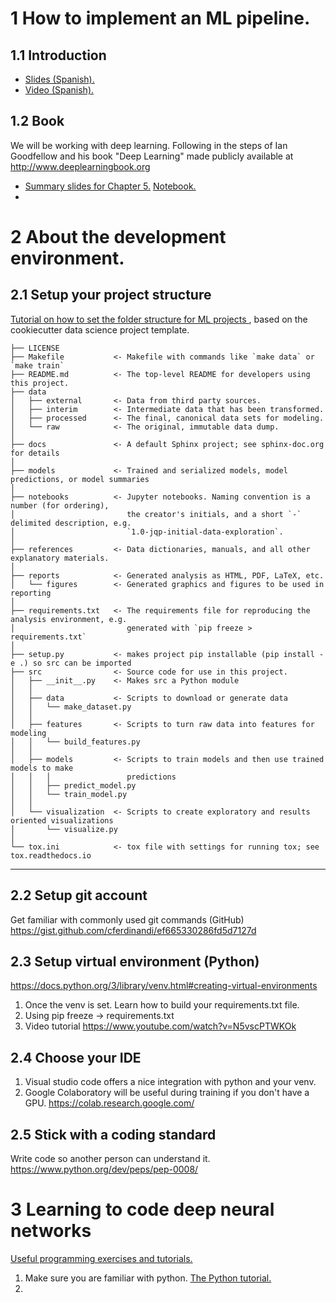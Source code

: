 # 1 How to implement an ML pipeline.
## 1.1 Introduction
- <a target="_blank" href="https://docs.google.com/presentation/d/1eJx-eST0cNJbmS-5wFSi8R7UWM2mPqA_8Z_UqpCpgHw/edit?usp=sharing"> Slides (Spanish).</a>
- <a target="_blank" href="https://youtu.be/EqY_yX0dD0M"> Video (Spanish).</a>

## 1.2 Book
We will be working with deep learning. Following in the steps of Ian Goodfellow and his book "Deep Learning" made publicly available at http://www.deeplearningbook.org
- <a target="_blank" href="https://docs.google.com/presentation/d/1gelkfmFVxKQNcGDa9o3ryoJbui2ylAFhd6XO53dg5vw/edit?usp=sharing"> Summary slides for Chapter 5.</a> 
  <a target="_blank" href="https://github.com/uteyechea/How-to-implement-an-ML-pipeline/blob/master/notebooks/ch5_demo.ipynb">  Notebook.</a>
- 


# 2 About the development environment.

## 2.1 Setup your project structure 
<a target="_blank" href="https://drivendata.github.io/cookiecutter-data-science/"> Tutorial on how to set the folder structure for ML projects </a>, based on the cookiecutter data science project template.

    ├── LICENSE
    ├── Makefile           <- Makefile with commands like `make data` or `make train`
    ├── README.md          <- The top-level README for developers using this project.
    ├── data
    │   ├── external       <- Data from third party sources.
    │   ├── interim        <- Intermediate data that has been transformed.
    │   ├── processed      <- The final, canonical data sets for modeling.
    │   └── raw            <- The original, immutable data dump.
    │
    ├── docs               <- A default Sphinx project; see sphinx-doc.org for details
    │
    ├── models             <- Trained and serialized models, model predictions, or model summaries
    │
    ├── notebooks          <- Jupyter notebooks. Naming convention is a number (for ordering),
    │                         the creator's initials, and a short `-` delimited description, e.g.
    │                         `1.0-jqp-initial-data-exploration`.
    │
    ├── references         <- Data dictionaries, manuals, and all other explanatory materials.
    │
    ├── reports            <- Generated analysis as HTML, PDF, LaTeX, etc.
    │   └── figures        <- Generated graphics and figures to be used in reporting
    │
    ├── requirements.txt   <- The requirements file for reproducing the analysis environment, e.g.
    │                         generated with `pip freeze > requirements.txt`
    │
    ├── setup.py           <- makes project pip installable (pip install -e .) so src can be imported
    ├── src                <- Source code for use in this project.
    │   ├── __init__.py    <- Makes src a Python module
    │   │
    │   ├── data           <- Scripts to download or generate data
    │   │   └── make_dataset.py
    │   │
    │   ├── features       <- Scripts to turn raw data into features for modeling
    │   │   └── build_features.py
    │   │
    │   ├── models         <- Scripts to train models and then use trained models to make
    │   │   │                 predictions
    │   │   ├── predict_model.py
    │   │   └── train_model.py
    │   │
    │   └── visualization  <- Scripts to create exploratory and results oriented visualizations
    │       └── visualize.py
    │
    └── tox.ini            <- tox file with settings for running tox; see tox.readthedocs.io

--------


## 2.2 Setup git account
Get familiar with commonly used git commands (GitHub)
https://gist.github.com/cferdinandi/ef665330286fd5d7127d

## 2.3 Setup virtual environment (Python)
https://docs.python.org/3/library/venv.html#creating-virtual-environments
1. Once the venv is set. Learn how to build your requirements.txt file.
2. Using pip freeze -> requirements.txt
3. Video tutorial https://www.youtube.com/watch?v=N5vscPTWKOk

## 2.4 Choose your IDE
1. Visual studio code offers a nice integration with python and your venv.
2. Google Colaboratory will be useful during training if you don't have a GPU. https://colab.research.google.com/

## 2.5 Stick with a coding standard
Write code so another person can understand it.
https://www.python.org/dev/peps/pep-0008/


# 3 Learning to code deep neural networks
<a target="_blank" href="https://www.tensorflow.org/tutorials/index.html"> Useful programming exercises and tutorials.</a>

1. Make sure you are familiar with python. <a target="_blank" href="https://docs.python.org/3/tutorial/"> The Python tutorial.</a>
2. 






